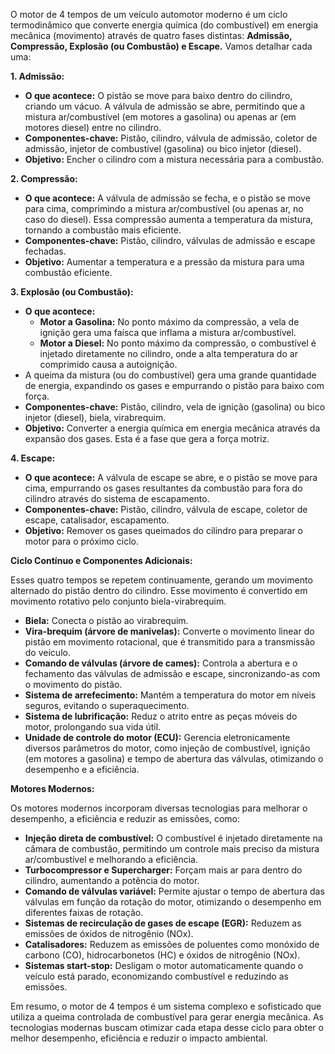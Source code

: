 O motor de 4 tempos de um veículo automotor moderno é um ciclo termodinâmico que converte energia química (do combustível) em energia mecânica (movimento) através de quatro fases distintas: **Admissão, Compressão, Explosão (ou Combustão) e Escape.** Vamos detalhar cada uma:

**1. Admissão:**

*   **O que acontece:** O pistão se move para baixo dentro do cilindro, criando um vácuo. A válvula de admissão se abre, permitindo que a mistura ar/combustível (em motores a gasolina) ou apenas ar (em motores diesel) entre no cilindro.
*   **Componentes-chave:** Pistão, cilindro, válvula de admissão, coletor de admissão, injetor de combustível (gasolina) ou bico injetor (diesel).
*   **Objetivo:** Encher o cilindro com a mistura necessária para a combustão.

**2. Compressão:**

*   **O que acontece:** A válvula de admissão se fecha, e o pistão se move para cima, comprimindo a mistura ar/combustível (ou apenas ar, no caso do diesel). Essa compressão aumenta a temperatura da mistura, tornando a combustão mais eficiente.
*   **Componentes-chave:** Pistão, cilindro, válvulas de admissão e escape fechadas.
*   **Objetivo:** Aumentar a temperatura e a pressão da mistura para uma combustão eficiente.

**3. Explosão (ou Combustão):**

*   **O que acontece:**
    *   **Motor a Gasolina:** No ponto máximo da compressão, a vela de ignição gera uma faísca que inflama a mistura ar/combustível.
    *   **Motor a Diesel:** No ponto máximo da compressão, o combustível é injetado diretamente no cilindro, onde a alta temperatura do ar comprimido causa a autoignição.
*   A queima da mistura (ou do combustível) gera uma grande quantidade de energia, expandindo os gases e empurrando o pistão para baixo com força.
*   **Componentes-chave:** Pistão, cilindro, vela de ignição (gasolina) ou bico injetor (diesel), biela, virabrequim.
*   **Objetivo:** Converter a energia química em energia mecânica através da expansão dos gases. Esta é a fase que gera a força motriz.

**4. Escape:**

*   **O que acontece:** A válvula de escape se abre, e o pistão se move para cima, empurrando os gases resultantes da combustão para fora do cilindro através do sistema de escapamento.
*   **Componentes-chave:** Pistão, cilindro, válvula de escape, coletor de escape, catalisador, escapamento.
*   **Objetivo:** Remover os gases queimados do cilindro para preparar o motor para o próximo ciclo.

**Ciclo Contínuo e Componentes Adicionais:**

Esses quatro tempos se repetem continuamente, gerando um movimento alternado do pistão dentro do cilindro. Esse movimento é convertido em movimento rotativo pelo conjunto biela-virabrequim.

*   **Biela:** Conecta o pistão ao virabrequim.
*   **Vira-brequim (árvore de manivelas):** Converte o movimento linear do pistão em movimento rotacional, que é transmitido para a transmissão do veículo.
*   **Comando de válvulas (árvore de cames):** Controla a abertura e o fechamento das válvulas de admissão e escape, sincronizando-as com o movimento do pistão.
*   **Sistema de arrefecimento:** Mantém a temperatura do motor em níveis seguros, evitando o superaquecimento.
*   **Sistema de lubrificação:** Reduz o atrito entre as peças móveis do motor, prolongando sua vida útil.
*   **Unidade de controle do motor (ECU):** Gerencia eletronicamente diversos parâmetros do motor, como injeção de combustível, ignição (em motores a gasolina) e tempo de abertura das válvulas, otimizando o desempenho e a eficiência.

**Motores Modernos:**

Os motores modernos incorporam diversas tecnologias para melhorar o desempenho, a eficiência e reduzir as emissões, como:

*   **Injeção direta de combustível:** O combustível é injetado diretamente na câmara de combustão, permitindo um controle mais preciso da mistura ar/combustível e melhorando a eficiência.
*   **Turbocompressor e Supercharger:** Forçam mais ar para dentro do cilindro, aumentando a potência do motor.
*   **Comando de válvulas variável:** Permite ajustar o tempo de abertura das válvulas em função da rotação do motor, otimizando o desempenho em diferentes faixas de rotação.
*   **Sistemas de recirculação de gases de escape (EGR):** Reduzem as emissões de óxidos de nitrogênio (NOx).
*   **Catalisadores:** Reduzem as emissões de poluentes como monóxido de carbono (CO), hidrocarbonetos (HC) e óxidos de nitrogênio (NOx).
*   **Sistemas start-stop:** Desligam o motor automaticamente quando o veículo está parado, economizando combustível e reduzindo as emissões.

Em resumo, o motor de 4 tempos é um sistema complexo e sofisticado que utiliza a queima controlada de combustível para gerar energia mecânica. As tecnologias modernas buscam otimizar cada etapa desse ciclo para obter o melhor desempenho, eficiência e reduzir o impacto ambiental.
